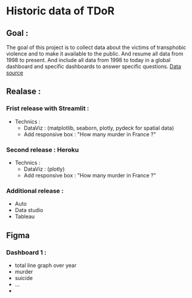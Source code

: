 # Historic data of TDoR 
## Goal :
The goal of this project is to collect data about the victims of transphobic violence and to make it available to the public. And resume all data from 1998 to present.  And include all data from 1998 to today in a global dashboard and specific dashboards to answer specific questions. [Data source](https://tdor.translivesmatter.info/reports?view=map])

## Realase :
### Frist release with Streamlit :
  * Technics :
      * DataViz : (matplotlib, seaborn, plotly,  pydeck  for spatial data)
      * Add responsive box : "How many murder in France ?"

  
### Second release : Heroku
  * Technics :
      * DataViz : (plotly)
      * Add responsive box : "How many murder in France ?"

### Additional release :
  * Auto
  * Data studio 
  * Tableau 

## Figma 
### Dashboard 1 : 
  * total line graph over year 
  * murder 
  * suicide 
  * ... 
  * 